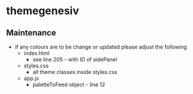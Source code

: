 # themegenesiv

## Maintenance 
  - if any colours are to be change or updated please adjust the following
    - index.html
      - see line 205 - with ID of sidePanel
    - styles.css
      - all theme classes inside styles.css
    - app.js
      - paletteToFeed object - line 12 